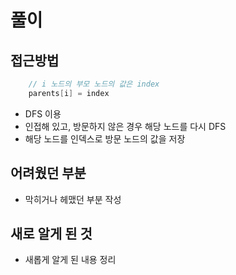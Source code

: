 # 풀이

## 접근방법

```go
    // i 노드의 부모 노드의 값은 index
    parents[i] = index
```

- DFS 이용
- 인접해 있고, 방문하지 않은 경우 해당 노드를 다시 DFS
- 해당 노드를 인덱스로 방문 노드의 값을 저장

## 어려웠던 부분

- 막히거나 헤맸던 부분 작성

## 새로 알게 된 것

- 새롭게 알게 된 내용 정리
